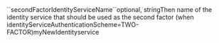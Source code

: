 <tr><td>``secondFactorIdentityServiceName``</td><td>optional, string</td><td>Then name of the identity service that should be used as the second factor (when identityServiceAuthenticationScheme=TWO-FACTOR)</td><td>myNewIdentityservice</td><td></td></tr>
